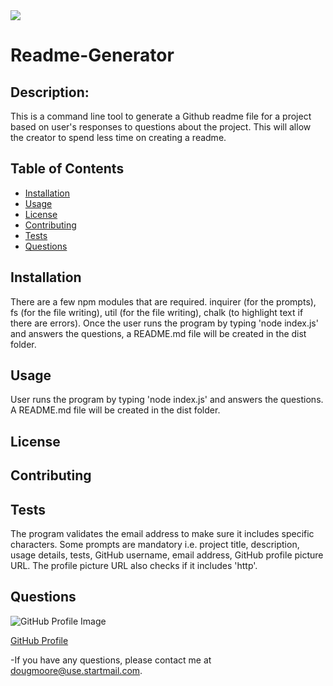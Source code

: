 
<img src="https://img.shields.io/badge/AllAroundD-Readme Generator-green">

# Readme-Generator

## Description:
  This is a command line tool to generate a Github readme file for a project based on user's responses to questions about the project. This will allow the creator to spend less time on creating a readme.

## Table of Contents
  - [Installation](#Installation)
  - [Usage](#Usage)
  - [License](#License)
  - [Contributing](#Contributing)
  - [Tests](#Tests)
  - [Questions](#Questions)

## Installation
  There are a few npm modules that are required. inquirer (for the prompts), fs (for the file writing), util (for the file writing), chalk (to highlight text if there are errors). Once the user runs the program by typing 'node index.js' and answers the questions, a README.md file will be created in the dist folder.

## Usage
  User runs the program by typing 'node index.js' and answers the questions. A README.md file will be created in the dist folder.

## License
  

## Contributing
  

## Tests
  The program validates the email address to make sure it includes specific characters. Some prompts are mandatory i.e. project title, description, usage details, tests, GitHub username, email address, GitHub profile picture URL. The profile picture URL also checks if it includes 'http'.

## Questions
![GitHub Profile Image](https://avatars3.githubusercontent.com/u/64918107?s=460&u=4277fa2bf868713adec524f08700cee517941e82&v=4)

[GitHub Profile](https://github.com/AllAroundD/)

-If you have any questions, please contact me at [dougmoore@use.startmail.com](mailto:dougmoore@use.startmail.com?subject=[GitHub]%20Source%20Question).
